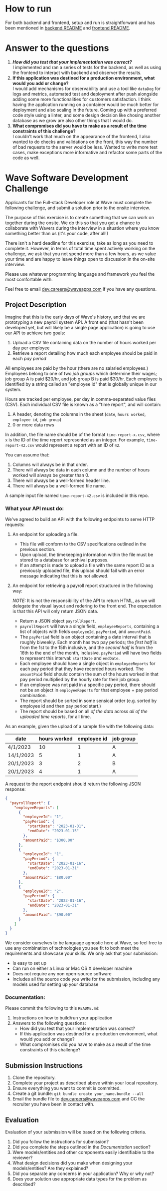 # How to run

For both backend and frontend, setup and run is straightforward and has been mentioned in [backend README](./backend/README.md) and [frontend README](./frontend/README.md).

# Answer to the questions

1. **_How did you test that your implementation was correct?_** <br>
   I implemented and ran a series of tests for the backend, as well as using the frontend to interact with backend and observer the results.
2. **If this application was destined for a production environment, what would you add or change?** <br>
   I would add mechanisms for observability and use a tool like `dataDog` for logs and metrics, automated test and deployment after push alongside adding some more functionalities for customers satisfaction. I think having the application running on a container would be much better for deployment and also scaling in the future. Coming up with a preferred code style using a linter, and some design decision like chosing another database as we grow are also other things that I would do.
3. **What compromises did you have to make as a result of the time constraints of this challenge?** <br>
   I couldn't work that much on the appearance of the frontend, I also wanted to do checks and validations on the front, this way the number of bad requests to the server would be less. Wanted to write more test cases, make exceptions more informative and refactor some parts of the code as well.

# Wave Software Development Challenge

Applicants for the Full-stack Developer role at Wave must
complete the following challenge, and submit a solution prior to the onsite
interview.

The purpose of this exercise is to create something that we can work on
together during the onsite. We do this so that you get a chance to collaborate
with Wavers during the interview in a situation where you know something better
than us (it's your code, after all!)

There isn't a hard deadline for this exercise; take as long as you need to
complete it. However, in terms of total time spent actively working on the
challenge, we ask that you not spend more than a few hours, as we value your
time and are happy to leave things open to discussion in the on-site interview.

Please use whatever programming language and framework you feel the most
comfortable with.

Feel free to email [dev.careers@waveapps.com](dev.careers@waveapps.com) if you
have any questions.

## Project Description

Imagine that this is the early days of Wave's history, and that we are prototyping a new payroll system API. A front end (that hasn't been developed yet, but will likely be a single page application) is going to use our API to achieve two goals:

1. Upload a CSV file containing data on the number of hours worked per day per employee
1. Retrieve a report detailing how much each employee should be paid in each _pay period_

All employees are paid by the hour (there are no salaried employees.) Employees belong to one of two _job groups_ which determine their wages; job group A is paid $20/hr, and job group B is paid $30/hr. Each employee is identified by a string called an "employee id" that is globally unique in our system.

Hours are tracked per employee, per day in comma-separated value files (CSV).
Each individual CSV file is known as a "time report", and will contain:

1. A header, denoting the columns in the sheet (`date`, `hours worked`,
   `employee id`, `job group`)
1. 0 or more data rows

In addition, the file name should be of the format `time-report-x.csv`,
where `x` is the ID of the time report represented as an integer. For example, `time-report-42.csv` would represent a report with an ID of `42`.

You can assume that:

1. Columns will always be in that order.
1. There will always be data in each column and the number of hours worked will always be greater than 0.
1. There will always be a well-formed header line.
1. There will always be a well-formed file name.

A sample input file named `time-report-42.csv` is included in this repo.

### What your API must do:

We've agreed to build an API with the following endpoints to serve HTTP requests:

1. An endpoint for uploading a file.

   - This file will conform to the CSV specifications outlined in the previous section.
   - Upon upload, the timekeeping information within the file must be stored to a database for archival purposes.
   - If an attempt is made to upload a file with the same report ID as a previously uploaded file, this upload should fail with an error message indicating that this is not allowed.

2. An endpoint for retrieving a payroll report structured in the following way:

   _NOTE:_ It is not the responsibility of the API to return HTML, as we will delegate the visual layout and redering to the front end. The expectation is that this API will only return JSON data.

   - Return a JSON object `payrollReport`.
   - `payrollReport` will have a single field, `employeeReports`, containing a list of objects with fields `employeeId`, `payPeriod`, and `amountPaid`.
   - The `payPeriod` field is an object containing a date interval that is roughly biweekly. Each month has two pay periods; the _first half_ is from the 1st to the 15th inclusive, and the _second half_ is from the 16th to the end of the month, inclusive. `payPeriod` will have two fields to represent this interval: `startDate` and `endDate`.
   - Each employee should have a single object in `employeeReports` for each pay period that they have recorded hours worked. The `amountPaid` field should contain the sum of the hours worked in that pay period multiplied by the hourly rate for their job group.
   - If an employee was not paid in a specific pay period, there should not be an object in `employeeReports` for that employee + pay period combination.
   - The report should be sorted in some sensical order (e.g. sorted by employee id and then pay period start.)
   - The report should be based on all _of the data_ across _all of the uploaded time reports_, for all time.

As an example, given the upload of a sample file with the following data:

| date      | hours worked | employee id | job group |
| --------- | ------------ | ----------- | --------- |
| 4/1/2023  | 10           | 1           | A         |
| 14/1/2023 | 5            | 1           | A         |
| 20/1/2023 | 3            | 2           | B         |
| 20/1/2023 | 4            | 1           | A         |

A request to the report endpoint should return the following JSON response:

```json
{
  "payrollReport": {
    "employeeReports": [
      {
        "employeeId": "1",
        "payPeriod": {
          "startDate": "2023-01-01",
          "endDate": "2023-01-15"
        },
        "amountPaid": "$300.00"
      },
      {
        "employeeId": "1",
        "payPeriod": {
          "startDate": "2023-01-16",
          "endDate": "2023-01-31"
        },
        "amountPaid": "$80.00"
      },
      {
        "employeeId": "2",
        "payPeriod": {
          "startDate": "2023-01-16",
          "endDate": "2023-01-31"
        },
        "amountPaid": "$90.00"
      }
    ]
  }
}
```

We consider ourselves to be language agnostic here at Wave, so feel free to use any combination of technologies you see fit to both meet the requirements and showcase your skills. We only ask that your submission:

- Is easy to set up
- Can run on either a Linux or Mac OS X developer machine
- Does not require any non open-source software
- Includes all the source code you write for the submission, including any models used for setting up your database

### Documentation:

Please commit the following to this `README.md`:

1. Instructions on how to build/run your application
1. Answers to the following questions:
   - How did you test that your implementation was correct?
   - If this application was destined for a production environment, what would you add or change?
   - What compromises did you have to make as a result of the time constraints of this challenge?

## Submission Instructions

1. Clone the repository.
1. Complete your project as described above within your local repository.
1. Ensure everything you want to commit is committed.
1. Create a git bundle: `git bundle create your_name.bundle --all`
1. Email the bundle file to [dev.careers@waveapps.com](dev.careers@waveapps.com) and CC the recruiter you have been in contact with.

## Evaluation

Evaluation of your submission will be based on the following criteria.

1. Did you follow the instructions for submission?
1. Did you complete the steps outlined in the _Documentation_ section?
1. Were models/entities and other components easily identifiable to the
   reviewer?
1. What design decisions did you make when designing your models/entities? Are
   they explained?
1. Did you separate any concerns in your application? Why or why not?
1. Does your solution use appropriate data types for the problem as described?
